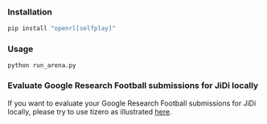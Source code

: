 
### Installation

```bash
pip install "openrl[selfplay]"
```

### Usage

```shell
python run_arena.py
```


### Evaluate Google Research Football submissions for JiDi locally

If you want to evaluate your Google Research Football submissions for JiDi locally, please try to use tizero as illustrated [here](foothttps://github.com/OpenRL-Lab/TiZero#evaluate-jidi-submissions-locally).
